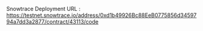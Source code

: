 Snowtrace Deployment URL : https://testnet.snowtrace.io/address/0xd1b49926Bc88EeB0775856d3459794a7dd3a2877/contract/43113/code
